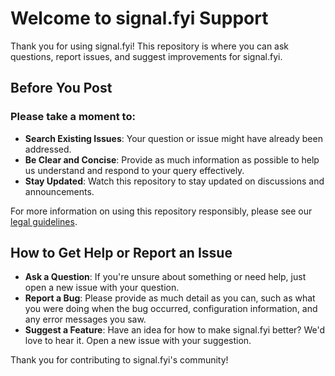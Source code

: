 # Welcome to signal.fyi Support

Thank you for using signal.fyi! This repository is where you can ask questions, report issues, and suggest improvements for signal.fyi.

## Before You Post
### Please take a moment to:
- **Search Existing Issues**: Your question or issue might have already been addressed.
- **Be Clear and Concise**: Provide as much information as possible to help us understand and respond to your query effectively.
- **Stay Updated**: Watch this repository to stay updated on discussions and announcements.

For more information on using this repository responsibly, please see our <a href="https://www.signal.fyi/legal/">legal guidelines</a>.

## How to Get Help or Report an Issue
- **Ask a Question**: If you're unsure about something or need help, just open a new issue with your question.
- **Report a Bug**: Please provide as much detail as you can, such as what you were doing when the bug occurred, configuration information, and any error messages you saw.
- **Suggest a Feature**: Have an idea for how to make signal.fyi better? We'd love to hear it. Open a new issue with your suggestion.

Thank you for contributing to signal.fyi's community!



